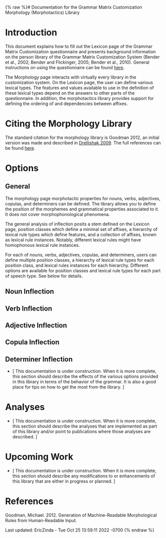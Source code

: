 {% raw %}# Documentation for the Grammar Matrix Customization Morphology (Morphotactics) Library

# Introduction

This document explains how to fill out the Lexicon page of the Grammar
Matrix Customization questionnaire and presents background information
on the person library of the Grammar Matrix Customization System (Bender
et al., 2002; Bender and Flickinger, 2005; Bender et al., 2010). General
instructions on using the questionnaire can be found
[here](/MatrixDocTop#General_instructions_on_how_to_use_the_questionnaire).

The Morphology page interacts with virtually every library in the
customization system. On the Lexicon page, the user can define various
lexical types. The features and values available to use in the
definition of these lexical types depend on the answers to other parts
of the questionnaire. In addition, the morphotactics library provides
support for defining the ordering of and dependencies between affixes.

# Citing the Morphology Library

The standard citation for the morphology library is Goodman 2012, an
initial version was made and described in [Drellishak
2009](http://depts.washington.edu/uwcl/matrix/sfd/Drellishak%20-%20Widespread%20but%20Not%20Universal.pdf).
The full references can be found
[here](/MatrixDoc/Morphology#References).

# Options

## General

The morphology page morphotactic properties for nouns, verbs,
adjectives, copulas, and determiners can be defined. The library allows
you to define the position of the morphemes and grammatical properties
associated to it. It does not cover morphophonological phenomena.

The general analysis of inflection posits a stem defined on the Lexicon
page, position classes which define a minimal set of affixes, a
hierarchy of lexical rule types which define features, and a collection
of affixes, known as lexical rule instances. Notably, different lexical
rules might have homophonous lexical rule instances.

For each of nouns, verbs, adjectives, copulas, and determiners, users
can define multiple position classes, a hierarchy of lexical rule types
for each position class, and lexical rules instances for each hierarchy.
Different options are available for position classes and lexical rule
types for each part of speech type. See below for details.

## Noun Inflection

## Verb Inflection

## Adjective Inflection

## Copula Inflection

## Determiner Inflection

- <span class="small">\[ This documentation is under construction.
When it is more complete, this section should describe the effects
of the various options provided in this library in terms of the
behavior of the grammar. It is also a good place for tips on how to
get the most from the library. \]</span>

# Analyses

- <span class="small">\[ This documentation is under construction.
When it is more complete, this section should describe the analyses
that are implemented as part of this library and/or point to
publications where those analyses are described. \]</span>

# Upcoming Work

- <span class="small">\[ This documentation is under construction.
When it is more complete, this section should describe any
modifications to or enhancements of this library that are either in
progress or planned. \]</span>

# References

Goodman, Michael. 2012. Generation of Machine-Readable Morphological
Rules from Human-Readable Input.

Last updated: EricZinda - Tue Oct 25 13:59:11 2022 -0700
{% endraw %}